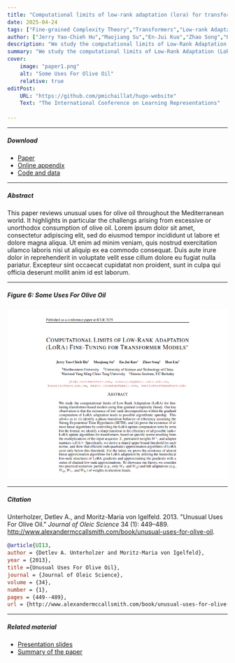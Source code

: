 ```yaml
---
title: "Computational limits of low-rank adaptation (lora) for transformer-based models" 
date: 2025-04-24
tags: ["Fine-grained Complexity Theory","Transformers","Low-rank Adaptation","Computational Limits"]
author: ["Jerry Yao-Chieh Hu","Maojiang Su","En-Jui Kuo","Zhao Song","Han Liu"]
description: "We study the computational limits of Low-Rank Adaptation (LoRA) update for finetuning transformer-based models using fine-grained complexity theory. Published in the The International Conference on Learning Representations, 2025." 
summary: "We study the computational limits of Low-Rank Adaptation (LoRA) update for finetuning transformer-based models using fine-grained complexity theory. " 
cover:
    image: "paper1.png"
    alt: "Some Uses For Olive Oil"
    relative: true
editPost:
    URL: "https://github.com/pmichaillat/hugo-website"
    Text: "The International Conference on Learning Representations"

---
```


---

##### Download

+ [Paper](paper1.pdf)
+ [Online appendix](appendix1.pdf)
+ [Code and data](https://github.com/pmichaillat/feru)

---

##### Abstract

This paper reviews unusual uses for olive oil throughout the Mediterranean world. It highlights in particular the challengs arising from excessive or unorthodox consumption of olive oil. Lorem ipsum dolor sit amet, consectetur adipiscing elit, sed do eiusmod tempor incididunt ut labore et dolore magna aliqua. Ut enim ad minim veniam, quis nostrud exercitation ullamco laboris nisi ut aliquip ex ea commodo consequat. Duis aute irure dolor in reprehenderit in voluptate velit esse cillum dolore eu fugiat nulla pariatur. Excepteur sint occaecat cupidatat non proident, sunt in culpa qui officia deserunt mollit anim id est laborum.

---

##### Figure 6: Some Uses For Olive Oil

![](paper1.png)

---

##### Citation

Unterholzer, Detlev A., and  Moritz-Maria von Igelfeld. 2013. "Unusual Uses For Olive Oil." *Journal of Oleic Science* 34 (1): 449–489. http://www.alexandermccallsmith.com/book/unusual-uses-for-olive-oil.

```BibTeX
@article{UI13,
author = {Detlev A. Unterholzer and Moritz-Maria von Igelfeld},
year = {2013},
title ={Unusual Uses For Olive Oil},
journal = {Journal of Oleic Science},
volume = {34},
number = {1},
pages = {449--489},
url = {http://www.alexandermccallsmith.com/book/unusual-uses-for-olive-oil}}
```

---

##### Related material

+ [Presentation slides](presentation1.pdf)
+ [Summary of the paper](https://www.penguinrandomhouse.com/books/110403/unusual-uses-for-olive-oil-by-alexander-mccall-smith/)
